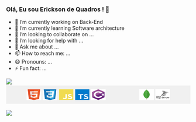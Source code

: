 ### Olá, Eu sou Erickson de Quadros ! 👋


- 🔭 I’m currently working on Back-End
- 🌱 I’m currently learning Software architecture
- 👯 I’m looking to collaborate on ...
- 🤔 I’m looking for help with ...
- 💬 Ask me about ...
- 📫 How to reach me: ...
- 😄 Pronouns: ...
- ⚡ Fun fact: ...
<picture>
  <source
    srcset="https://github-readme-stats.vercel.app/api?username=Erickson-de-Quadros-s&show_icons=true&theme=dark&token=GH_TOKEN"
    media="(prefers-color-scheme: dark)"
  />
  <source
    srcset="https://github-readme-stats.vercel.app/api?username=Erickson-de-Quadros-s&show_icons=true"
    media="(prefers-color-scheme: light), (prefers-color-scheme: no-preference)"
  />
  <img src="https://github-readme-stats.vercel.app/api?username=Erickson-de-Quadros-s&show_icons=true" />
</picture>

<div style="display: flex; justify-content: space-around; background-color: #f0f0f0; padding: 10px;">
    <div>
        <img align="center" alt="erickson-HTML" height="30" width="40" src="https://raw.githubusercontent.com/devicons/devicon/master/icons/html5/html5-original.svg">
        <img align="center" alt="erickson-CSS" height="30" width="40" src="https://raw.githubusercontent.com/devicons/devicon/master/icons/css3/css3-original.svg">
        <img align="center" alt="erickson-JS" height="30" width="40" src="https://raw.githubusercontent.com/devicons/devicon/master/icons/javascript/javascript-plain.svg">
        <img align="center" alt="erickson-TS" height="30" width="40" src="https://raw.githubusercontent.com/devicons/devicon/master/icons/typescript/typescript-plain.svg">
        <img align="center" alt="erickson-Csharp" height="30" width="40" src="https://raw.githubusercontent.com/devicons/devicon/master/icons/csharp/csharp-original.svg">
    </div>
    <div>
        <img align="center" alt="erickson-MongoDB" height="30" width="40" src="https://raw.githubusercontent.com/devicons/devicon/master/icons/mongodb/mongodb-original.svg">
        <img align="center" alt="erickson-SQLServer" height="30" width="40" src="https://raw.githubusercontent.com/devicons/devicon/master/icons/microsoftsqlserver/microsoftsqlserver-plain-wordmark.svg">
    </div>
</div><br>

  

<picture>
  <source
    srcset="https://github-readme-stats.vercel.app/api/top-langs/?username=Erickson-de-Quadros-s&layout=compact&theme=dark&token=GH_TOKEN"
    media="(prefers-color-scheme: dark)"
  />
  <source
    srcset="https://github-readme-stats.vercel.app/api/top-langs/?username=Erickson-de-Quadros-s&layout=compact"
    media="(prefers-color-scheme: light), (prefers-color-scheme: no-preference)"
  />
  <img src="https://github-readme-stats.vercel.app/api?username=Erickson-de-Quadros-s&show_icons=true" />
</picture>


